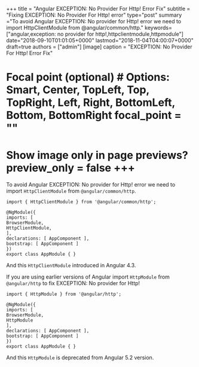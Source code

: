 +++ title = "Angular EXCEPTION: No Provider For Http! Error Fix" subtitle = "Fixing EXCEPTION: No Provider For Http! error" type="post" summary ="To avoid Angular EXCEPTION: No provider for Http! error we need to import HttpClientModule from @angular/common/http." keywords=\["angular,exception: no provider for http!,httpclientmodule,httpmodule"] date="2018-09-10T01:01:05+0000" lastmod="2018-11-04T04:00:07+0000" draft=true authors = ["admin"\] \[image\] caption = "EXCEPTION: No Provider For Http! Error Fix"

  # Focal point (optional) # Options: Smart, Center, TopLeft, Top, TopRight, Left, Right, BottomLeft, Bottom, BottomRight focal_point = ""

  # Show image only in page previews? preview_only = false +++

To avoid Angular EXCEPTION: No provider for Http! error we need to import `HttpClientModule` from `@angular/common/http`.

```
import { HttpClientModule } from '@angular/common/http';

@NgModule({
imports: [
BrowserModule,
HttpClientModule,
],
declarations: [ AppComponent ],
bootstrap: [ AppComponent ]
})
export class AppModule { }
```

And this `HttpClientModule` introduced in Angular 4.3.

If you are using earlier versions of Angular import `HttpModule` from `@angular/http` to fix EXCEPTION: No provider for Http!

```
import { HttpModule } from '@angular/http';

@NgModule({
imports: [
BrowserModule,
HttpModule
],
declarations: [ AppComponent ],
bootstrap: [ AppComponent ]
})
export class AppModule { }
```

And this `HttpModule` is deprecated from Angular 5.2 version.